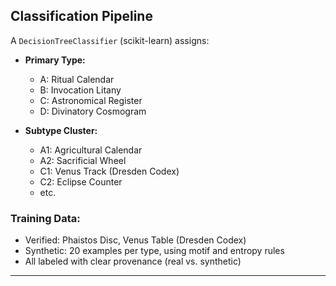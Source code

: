 ## Classification Pipeline



A `DecisionTreeClassifier` (scikit-learn) assigns:
- **Primary Type:**
  - A: Ritual Calendar
  - B: Invocation Litany
  - C: Astronomical Register
  - D: Divinatory Cosmogram

- **Subtype Cluster:**
  - A1: Agricultural Calendar
  - A2: Sacrificial Wheel
  - C1: Venus Track (Dresden Codex)
  - C2: Eclipse Counter
  - etc.

### Training Data:
- Verified: Phaistos Disc, Venus Table (Dresden Codex)
- Synthetic: 20 examples per type, using motif and entropy rules
- All labeled with clear provenance (real vs. synthetic)

---